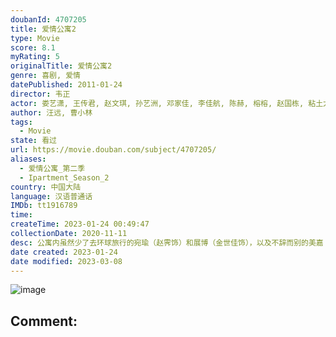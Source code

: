 ```yaml
---
doubanId: 4707205
title: 爱情公寓2
type: Movie
score: 8.1
myRating: 5
originalTitle: 爱情公寓2
genre: 喜剧, 爱情
datePublished: 2011-01-24
director: 韦正
actor: 娄艺潇, 王传君, 赵文琪, 孙艺洲, 邓家佳, 李佳航, 陈赫, 榕榕, 赵国栋, 粘土大介, 张文俊, 高敏, 肖鑫, 王璨, 段倩茹, 徐佳琦, 董博睿, 李纳, 汤佶靓, 高凌风, 伊娜, 闵健, 刘琴, 杜俊, 刘炫锐, 董妮娜, 程世宇, 唐煊智, 司雯嘉, 刘倩, 张超, 康晋荣, 川岛茉树代, 姜瑞佳, 牟星, 张梦尧, 王民, 曹禺, 刘玉红, 苏青亭, 冷海铭, 王鹏, 夏欣, 米多, 吕季琳, 杨光, 李强, 符嘉超, 萨钢云
author: 汪远, 曹小林
tags:
  - Movie
state: 看过
url: https://movie.douban.com/subject/4707205/
aliases:
  - 爱情公寓_第二季
  - Ipartment_Season_2
country: 中国大陆
language: 汉语普通话
IMDb: tt1916789
time: 
createTime: 2023-01-24 00:49:47
collectionDate: 2020-11-11
desc: 公寓内虽然少了去环球旅行的宛瑜（赵霁饰）和展博（金世佳饰），以及不辞而别的美嘉（李金铭饰）。但热闹的大家庭里又迎来了三位新成员：子乔（孙艺洲饰）的小姨妈唐悠悠（邓家佳饰），一个常跳戏演出的临...
date created: 2023-01-24
date modified: 2023-03-08
---
```


![image](p765135303.jpg)

Comment:
---

